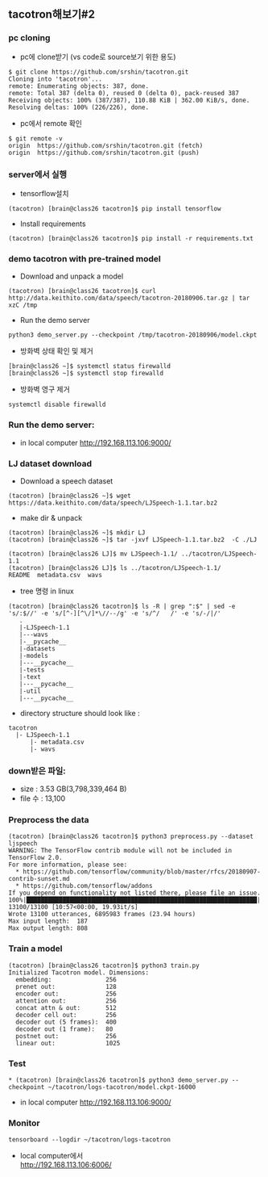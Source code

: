 ## tacotron해보기#2

### pc cloning
* pc에 clone받기 (vs code로 source보기 위한 용도)
```
$ git clone https://github.com/srshin/tacotron.git
Cloning into 'tacotron'...
remote: Enumerating objects: 387, done.
remote: Total 387 (delta 0), reused 0 (delta 0), pack-reused 387
Receiving objects: 100% (387/387), 110.88 KiB | 362.00 KiB/s, done.
Resolving deltas: 100% (226/226), done.
```
* pc에서 remote 확인  
```
$ git remote -v
origin  https://github.com/srshin/tacotron.git (fetch)
origin  https://github.com/srshin/tacotron.git (push)
```

### server에서 실행
* tensorflow설치  
```
(tacotron) [brain@class26 tacotron]$ pip install tensorflow
```
* Install requirements  
```
(tacotron) [brain@class26 tacotron]$ pip install -r requirements.txt
```
### demo tacotron with pre-trained model
* Download and unpack a model  
```
(tacotron) [brain@class26 tacotron]$ curl http://data.keithito.com/data/speech/tacotron-20180906.tar.gz | tar xzC /tmp
```
* Run the demo server  
```
python3 demo_server.py --checkpoint /tmp/tacotron-20180906/model.ckpt
```
* 방화벽 상태 확인 및 제거
```
[brain@class26 ~]$ systemctl status firewalld
[brain@class26 ~]$ systemctl stop firewalld
```
* 방화벽 영구 제거
```
systemctl disable firewalld
```
### Run the demo server: 
* in local computer 
http://192.168.113.106:9000/ 

### LJ dataset download
* Download a speech dataset
```
(tacotron) [brain@class26 ~]$ wget https://data.keithito.com/data/speech/LJSpeech-1.1.tar.bz2
```
* make dir  & unpack
```
(tacotron) [brain@class26 ~]$ mkdir LJ
(tacotron) [brain@class26 ~]$ tar -jxvf LJSpeech-1.1.tar.bz2  -C ./LJ

(tacotron) [brain@class26 LJ]$ mv LJSpeech-1.1/ ../tacotron/LJSpeech-1.1
(tacotron) [brain@class26 LJ]$ ls ../tacotron/LJSpeech-1.1/
README  metadata.csv  wavs
```
* tree 명령 in linux 
```
(tacotron) [brain@class26 tacotron]$ ls -R | grep ":$" | sed -e 's/:$//' -e 's/[^-][^\/]*\//--/g' -e 's/^/   /' -e 's/-/|/'
   .
   |-LJSpeech-1.1
   |---wavs
   |-__pycache__
   |-datasets
   |-models
   |---__pycache__
   |-tests
   |-text
   |---__pycache__
   |-util
   |---__pycache__
```

* directory structure should look like :   
```
tacotron
  |- LJSpeech-1.1
      |- metadata.csv
      |- wavs
```
### down받은 파일:  
*  size : 3.53 GB(3,798,339,464 B)  
*  file 수 : 13,100   

### Preprocess the data 
```
(tacotron) [brain@class26 tacotron]$ python3 preprocess.py --dataset ljspeech
WARNING: The TensorFlow contrib module will not be included in TensorFlow 2.0.
For more information, please see:
  * https://github.com/tensorflow/community/blob/master/rfcs/20180907-contrib-sunset.md
  * https://github.com/tensorflow/addons
If you depend on functionality not listed there, please file an issue.
100%|████████████████████████████████████████████████████████████████| 13100/13100 [10:57<00:00, 19.93it/s]
Wrote 13100 utterances, 6895983 frames (23.94 hours)
Max input length:  187
Max output length: 808
```
### Train a model
```
(tacotron) [brain@class26 tacotron]$ python3 train.py
Initialized Tacotron model. Dimensions:
  embedding:               256
  prenet out:              128
  encoder out:             256
  attention out:           256
  concat attn & out:       512
  decoder cell out:        256
  decoder out (5 frames):  400
  decoder out (1 frame):   80
  postnet out:             256
  linear out:              1025
```
### Test 
```
* (tacotron) [brain@class26 tacotron]$ python3 demo_server.py --checkpoint ~/tacotron/logs-tacotron/model.ckpt-16000
```
* in local computer 
http://192.168.113.106:9000/ 

### Monitor 
```
tensorboard --logdir ~/tacotron/logs-tacotron
```
* local computer에서   
http://192.168.113.106:6006/
